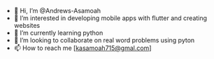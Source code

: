- 👋 Hi, I’m @Andrews-Asamoah
- 👀 I’m interested in developing mobile apps with flutter and creating websites
- 🌱 I’m currently learning python
- 💞️ I’m looking to collaborate on real word problems using pyton
- 📫 How to reach me [kasamoah715@gmal.com]

<!---
Andrews-Asamoah/Andrews-Asamoah is a ✨ special ✨ repository because its `README.md` (this file) appears on your GitHub profile.
You can click the Preview link to take a look at your changes.
--->
